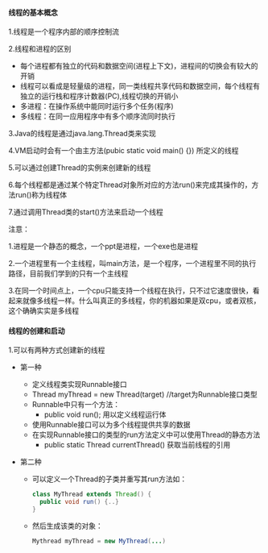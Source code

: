 #### 线程的基本概念
1.线程是一个程序内部的顺序控制流

2.线程和进程的区别

+ 每个进程都有独立的代码和数据空间(进程上下文)，进程间的切换会有较大的开销
+ 线程可以看成是轻量级的进程，同一类线程共享代码和数据空间，每个线程有独立的运行栈和程序计数器(PC),线程切换的开销小
+ 多进程：在操作系统中能同时运行多个任务(程序)
+ 多线程：在同一应用程序中有多个顺序流同时执行

3.Java的线程是通过java.lang.Thread类来实现

4.VM启动时会有一个由主方法(pubic static void main() {}) 所定义的线程

5.可以通过创建Thread的实例来创建新的线程

6.每个线程都是通过某个特定Thread对象所对应的方法run()来完成其操作的，方法run()称为线程体

7.通过调用Thread类的start()方法来启动一个线程

注意：

1.进程是一个静态的概念，一个ppt是进程，一个exe也是进程

2.一个进程里有一个主线程，叫main方法，是一个程序，一个进程里不同的执行路径，目前我们学到的只有一个主线程

3.在同一个时间点上，一个cpu只能支持一个线程在执行，只不过它速度很快，看起来就像多线程一样。什么叫真正的多线程，你的机器如果是双cpu，或者双核，这个确确实实是多线程



#### 线程的创建和启动
1.可以有两种方式创建新的线程

+ 第一种
    + 定义线程类实现Runnable接口
    + Thread myThread = new Thread(target)   //target为Runnable接口类型
    + Runnable中只有一个方法：
        + public void run();  用以定义线程运行体
    + 使用Runnable接口可以为多个线程提供共享的数据
    + 在实现Runnable接口的类型的run方法定义中可以使用Thread的静态方法
        + public static Thread currentThread()   获取当前线程的引用
        
+ 第二种
    + 可以定义一个Thread的子类并重写其run方法如：
        ```java
        class MyThread extends Thread() {
          public void run() {..}
        }
        ```
    + 然后生成该类的对象：
        ```java
       Mythread myThread = new MyThread(...)
        ```

